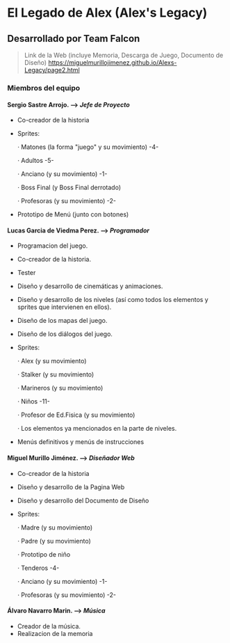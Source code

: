 ﻿# El Legado de Alex (Alex's Legacy)
## Desarrollado por Team Falcon
> Link de la Web (incluye Memoria, Descarga de Juego, Documento de Diseño)
> https://miguelmurillojimenez.github.io/Alexs-Legacy/page2.html
### Miembros del equipo

#### Sergio Sastre Arrojo. -->  _Jefe de Proyecto_
  - Co-creador de la historia
  - Sprites:  
  
    · Matones (la forma "juego" y su movimiento) -4-
    
    · Adultos -5-
    
    · Anciano (y su movimiento) -1-
    
    · Boss Final (y Boss Final derrotado)
    
    · Profesoras (y su movimiento) -2-
              
  - Prototipo de Menú (junto con botones)

#### Lucas Garcia de Viedma Perez. --> _Programador_
  - Programacion del juego.
  - Co-creador de la historia.
  - Tester
  - Diseño y desarrollo de cinemáticas y animaciones.
  - Diseño y desarrollo de los niveles (así como todos los elementos y sprites que intervienen en ellos).
  - Diseño de los mapas del juego.
  - Diseño de los diálogos del juego.
  - Sprites:
  
    · Alex (y su movimiento)
    
    · Stalker (y su movimiento)
    
    · Marineros (y su movimiento)
    
    · Niños -11- 
    
    · Profesor de Ed.Fisica (y su movimiento)
    
    · Los elementos ya mencionados en la parte de niveles.
    
  - Menús definitivos y menús de instrucciones

#### Miguel Murillo Jiménez. --> _Diseñador Web_ 
  - Co-creador de la historia
  - Diseño y desarrollo de la Pagina Web
  - Diseño y desarrollo del Documento de Diseño
  - Sprites: 
  
    · Madre (y su movimiento)
    
    · Padre (y su movimiento)
    
    · Prototipo de niño
    
    · Tenderos -4-
    
    · Anciano (y su movimiento) -1-
    
    · Profesoras (y su movimiento) -2-

#### Álvaro Navarro Marin. --> _Música_
  - Creador de la música.
  - Realizacion de la memoria
